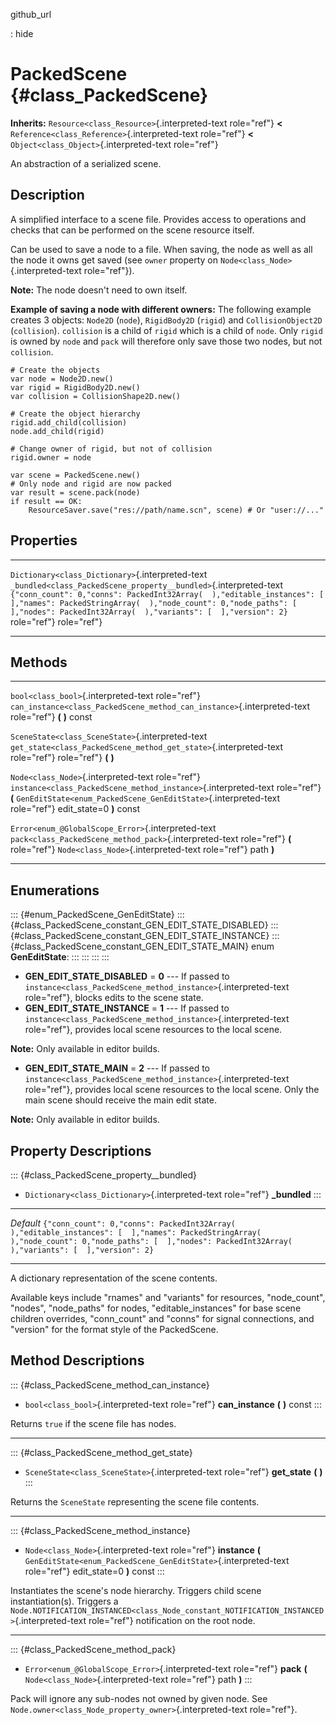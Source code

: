 github\_url

:   hide

PackedScene {#class_PackedScene}
===========

**Inherits:** `Resource<class_Resource>`{.interpreted-text role="ref"}
**\<** `Reference<class_Reference>`{.interpreted-text role="ref"} **\<**
`Object<class_Object>`{.interpreted-text role="ref"}

An abstraction of a serialized scene.

Description
-----------

A simplified interface to a scene file. Provides access to operations
and checks that can be performed on the scene resource itself.

Can be used to save a node to a file. When saving, the node as well as
all the node it owns get saved (see `owner` property on
`Node<class_Node>`{.interpreted-text role="ref"}).

**Note:** The node doesn\'t need to own itself.

**Example of saving a node with different owners:** The following
example creates 3 objects: `Node2D` (`node`), `RigidBody2D` (`rigid`)
and `CollisionObject2D` (`collision`). `collision` is a child of `rigid`
which is a child of `node`. Only `rigid` is owned by `node` and `pack`
will therefore only save those two nodes, but not `collision`.

    # Create the objects
    var node = Node2D.new()
    var rigid = RigidBody2D.new()
    var collision = CollisionShape2D.new()

    # Create the object hierarchy
    rigid.add_child(collision)
    node.add_child(rigid)

    # Change owner of rigid, but not of collision
    rigid.owner = node

    var scene = PackedScene.new()
    # Only node and rigid are now packed
    var result = scene.pack(node)
    if result == OK:
        ResourceSaver.save("res://path/name.scn", scene) # Or "user://..."

Properties
----------

  -------------------------------------------------- ------------------------------------------------------------------- ------------------------------------------------------------------------------------------------------------------------------------------------------------------------------------------------------------
  `Dictionary<class_Dictionary>`{.interpreted-text   `_bundled<class_PackedScene_property__bundled>`{.interpreted-text   `{"conn_count": 0,"conns": PackedInt32Array(  ),"editable_instances": [  ],"names": PackedStringArray(  ),"node_count": 0,"node_paths": [  ],"nodes": PackedInt32Array(  ),"variants": [  ],"version": 2}`
  role="ref"}                                        role="ref"}                                                         

  -------------------------------------------------- ------------------------------------------------------------------- ------------------------------------------------------------------------------------------------------------------------------------------------------------------------------------------------------------

Methods
-------

  ---------------------------------------------------- -------------------------------------------------------------------------
  `bool<class_bool>`{.interpreted-text role="ref"}     `can_instance<class_PackedScene_method_can_instance>`{.interpreted-text
                                                       role="ref"} **(** **)** const

  `SceneState<class_SceneState>`{.interpreted-text     `get_state<class_PackedScene_method_get_state>`{.interpreted-text
  role="ref"}                                          role="ref"} **(** **)**

  `Node<class_Node>`{.interpreted-text role="ref"}     `instance<class_PackedScene_method_instance>`{.interpreted-text
                                                       role="ref"} **(**
                                                       `GenEditState<enum_PackedScene_GenEditState>`{.interpreted-text
                                                       role="ref"} edit\_state=0 **)** const

  `Error<enum_@GlobalScope_Error>`{.interpreted-text   `pack<class_PackedScene_method_pack>`{.interpreted-text role="ref"} **(**
  role="ref"}                                          `Node<class_Node>`{.interpreted-text role="ref"} path **)**
  ---------------------------------------------------- -------------------------------------------------------------------------

Enumerations
------------

::: {#enum_PackedScene_GenEditState}
::: {#class_PackedScene_constant_GEN_EDIT_STATE_DISABLED}
::: {#class_PackedScene_constant_GEN_EDIT_STATE_INSTANCE}
::: {#class_PackedScene_constant_GEN_EDIT_STATE_MAIN}
enum **GenEditState**:
:::
:::
:::
:::

-   **GEN\_EDIT\_STATE\_DISABLED** = **0** \-\-- If passed to
    `instance<class_PackedScene_method_instance>`{.interpreted-text
    role="ref"}, blocks edits to the scene state.
-   **GEN\_EDIT\_STATE\_INSTANCE** = **1** \-\-- If passed to
    `instance<class_PackedScene_method_instance>`{.interpreted-text
    role="ref"}, provides local scene resources to the local scene.

**Note:** Only available in editor builds.

-   **GEN\_EDIT\_STATE\_MAIN** = **2** \-\-- If passed to
    `instance<class_PackedScene_method_instance>`{.interpreted-text
    role="ref"}, provides local scene resources to the local scene. Only
    the main scene should receive the main edit state.

**Note:** Only available in editor builds.

Property Descriptions
---------------------

::: {#class_PackedScene_property__bundled}
-   `Dictionary<class_Dictionary>`{.interpreted-text role="ref"}
    **\_bundled**
:::

  ----------- ------------------------------------------------------------------------------------------------------------------------------------------------------------------------------------------------------------
  *Default*   `{"conn_count": 0,"conns": PackedInt32Array(  ),"editable_instances": [  ],"names": PackedStringArray(  ),"node_count": 0,"node_paths": [  ],"nodes": PackedInt32Array(  ),"variants": [  ],"version": 2}`

  ----------- ------------------------------------------------------------------------------------------------------------------------------------------------------------------------------------------------------------

A dictionary representation of the scene contents.

Available keys include \"rnames\" and \"variants\" for resources,
\"node\_count\", \"nodes\", \"node\_paths\" for nodes,
\"editable\_instances\" for base scene children overrides,
\"conn\_count\" and \"conns\" for signal connections, and \"version\"
for the format style of the PackedScene.

Method Descriptions
-------------------

::: {#class_PackedScene_method_can_instance}
-   `bool<class_bool>`{.interpreted-text role="ref"} **can\_instance**
    **(** **)** const
:::

Returns `true` if the scene file has nodes.

------------------------------------------------------------------------

::: {#class_PackedScene_method_get_state}
-   `SceneState<class_SceneState>`{.interpreted-text role="ref"}
    **get\_state** **(** **)**
:::

Returns the `SceneState` representing the scene file contents.

------------------------------------------------------------------------

::: {#class_PackedScene_method_instance}
-   `Node<class_Node>`{.interpreted-text role="ref"} **instance** **(**
    `GenEditState<enum_PackedScene_GenEditState>`{.interpreted-text
    role="ref"} edit\_state=0 **)** const
:::

Instantiates the scene\'s node hierarchy. Triggers child scene
instantiation(s). Triggers a
`Node.NOTIFICATION_INSTANCED<class_Node_constant_NOTIFICATION_INSTANCED>`{.interpreted-text
role="ref"} notification on the root node.

------------------------------------------------------------------------

::: {#class_PackedScene_method_pack}
-   `Error<enum_@GlobalScope_Error>`{.interpreted-text role="ref"}
    **pack** **(** `Node<class_Node>`{.interpreted-text role="ref"} path
    **)**
:::

Pack will ignore any sub-nodes not owned by given node. See
`Node.owner<class_Node_property_owner>`{.interpreted-text role="ref"}.

